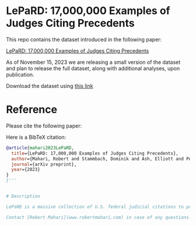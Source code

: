 # LePaRD: 17,000,000 Examples of Judges Citing Precedents

This repo contains the dataset introduced in the following paper:

[LePaRD: 17,000,000 Examples of Judges Citing Precedents](www.google.com)

As of November 15, 2023 we are releasing a small version of the dataset and plan to release the full dataset, along with additional analyses, upon publication.

Download the dataset using [this link](www.google.com)

# Reference

Please cite the following paper:

Here is a BibTeX citation:

```bibtex
@article{mahari2023LePaRD,
  title={LePaRD: 17,000,000 Examples of Judges Citing Precedents},
  author={Mahari, Robert and Stammbach, Dominik and Ash, Elliott and Pentland, Alex'Sandy'},
  journal={arXiv preprint},
  year={2023}
}
}'''


# Description

LePaRD is a massive collection of U.S. federal judicial citations to precedent in context. LePaRD builds on millions of expert decisions by extracting quotations to precedents from judicial opinions along with the preceding context. Each row of the dataset corresponds to a quotation to prior case law. 

Contact [Robert Mahari](www.robertmahari.com) in case of any questions.


